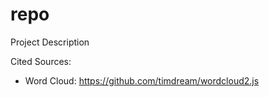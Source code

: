 repo
====

Project Description

Cited Sources:
- Word Cloud: https://github.com/timdream/wordcloud2.js

